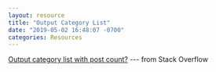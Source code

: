 ```yaml
---
layout: resource
title: "Output Category List"
date: "2019-05-02 16:48:07 -0700"
categories: Resources
---
```


[Output category list with post count?](https://stackoverflow.com/questions/20945944/jekyll-liquid-output-category-list-with-post-count) --- from Stack Overflow
